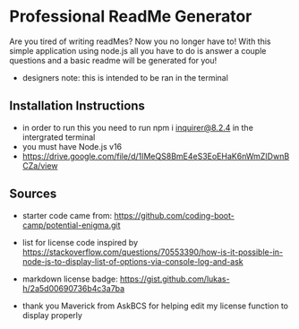 # Professional ReadMe Generator

Are you tired of writing readMes? Now you no longer have to! With this simple application using node.js all you have to do is answer a couple questions and a basic readme will be generated for you!
* designers note: this is intended to be ran in the terminal

## Installation Instructions
* in order to run this you need to run npm i inquirer@8.2.4 in the intergrated terminal
* you must have Node.js v16
* https://drive.google.com/file/d/1IMeQS8BmE4eS3EoEHaK6nWmZIDwnBCZa/view 

## Sources
- starter code came from: https://github.com/coding-boot-camp/potential-enigma.git
- list for license code inspired by https://stackoverflow.com/questions/70553390/how-is-it-possible-in-node-js-to-display-list-of-options-via-console-log-and-ask
- markdown license badge: https://gist.github.com/lukas-h/2a5d00690736b4c3a7ba

- thank you Maverick from AskBCS for helping edit my license function to display properly